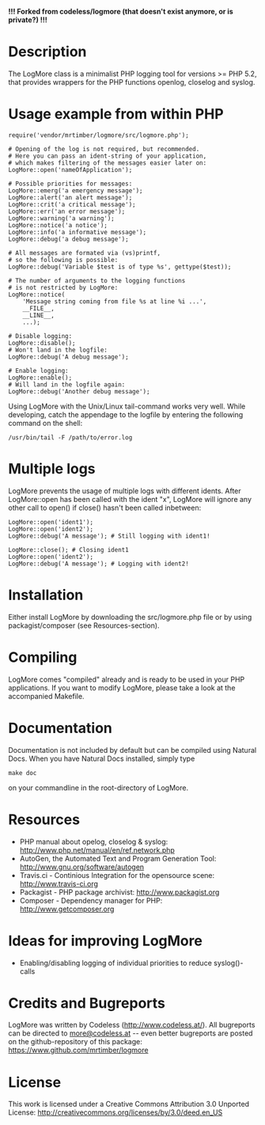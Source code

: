 **!!! Forked from codeless/logmore (that doesn't exist anymore, or is private?) !!!**

# Description

The LogMore class is a minimalist PHP logging tool for versions >= PHP 5.2, that provides wrappers for the PHP functions openlog, closelog and syslog.


# Usage example from within PHP

	require('vendor/mrtimber/logmore/src/logmore.php');

 	# Opening of the log is not required, but recommended.
 	# Here you can pass an ident-string of your application,
 	# which makes filtering of the messages easier later on:
 	LogMore::open('nameOfApplication');

 	# Possible priorities for messages:
 	LogMore::emerg('a emergency message');
 	LogMore::alert('an alert message');
 	LogMore::crit('a critical message');
 	LogMore::err('an error message');
 	LogMore::warning('a warning');
 	LogMore::notice('a notice');
 	LogMore::info('a informative message');
 	LogMore::debug('a debug message');

 	# All messages are formated via (vs)printf,
 	# so the following is possible:
 	LogMore::debug('Variable $test is of type %s', gettype($test));

 	# The number of arguments to the logging functions
 	# is not restricted by LogMore:
 	LogMore::notice(
 		'Message string coming from file %s at line %i ...',
 		__FILE__,
 		__LINE__,
 		...);

 	# Disable logging:
 	LogMore::disable();
 	# Won't land in the logfile:
 	LogMore::debug('A debug message');

 	# Enable logging:
 	LogMore::enable();
 	# Will land in the logfile again:
 	LogMore::debug('Another debug message');

Using LogMore with the Unix/Linux tail-command works very well. While developing, catch the appendage to the logfile by entering the following command on the shell:

 	/usr/bin/tail -F /path/to/error.log


# Multiple logs

LogMore prevents the usage of multiple logs with different idents. After LogMore::open has been called with the ident "x", LogMore will ignore any other call to open() if close() hasn't been called inbetween:

	LogMore::open('ident1');
	LogMore::open('ident2');
	LogMore::debug('A message'); # Still logging with ident1!

	LogMore::close(); # Closing ident1
	LogMore::open('ident2');
	LogMore::debug('A message'); # Logging with ident2!


# Installation

Either install LogMore by downloading the src/logmore.php file or by using packagist/composer (see Resources-section).


# Compiling

LogMore comes "compiled" already and is ready to be used in your PHP applications. If you want to modify LogMore, please take a look at the accompanied Makefile.


# Documentation

Documentation is not included by default but can be compiled using Natural Docs. When you have Natural Docs installed, simply type

 	make doc

on your commandline in the root-directory of LogMore.


# Resources

- PHP manual about opelog, closelog & syslog: http://www.php.net/manual/en/ref.network.php
- AutoGen, the Automated Text and Program Generation Tool: http://www.gnu.org/software/autogen
- Travis.ci - Continious Integration for the opensource scene: <http://www.travis-ci.org>
- Packagist - PHP package archivist: http://www.packagist.org
- Composer - Dependency manager for PHP: http://www.getcomposer.org


# Ideas for improving LogMore

- Enabling/disabling logging of individual priorities to reduce syslog()-calls


# Credits and Bugreports

LogMore was written by Codeless (http://www.codeless.at/). All bugreports can be directed to more@codeless.at -- even better bugreports are posted on the github-repository of this package: https://www.github.com/mrtimber/logmore


# License

This work is licensed under a Creative Commons Attribution 3.0 Unported License: <http://creativecommons.org/licenses/by/3.0/deed.en_US>
